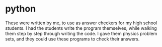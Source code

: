 # python
These were written by me, to use as answer checkers for my high school students. I had the students write the program themselves, while walking them step by step through writing the code. I gave them physics problem sets, and they could use these programs to check their answers.
